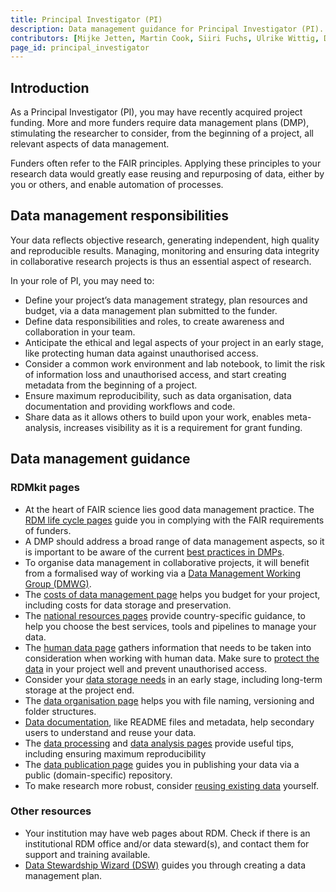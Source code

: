 ```yaml
---
title: Principal Investigator (PI)
description: Data management guidance for Principal Investigator (PI).
contributors: [Mijke Jetten, Martin Cook, Siiri Fuchs, Ulrike Wittig, Daniel Wibberg, Helena Schnitzer, Xènia Pérez Sitjà, Nazeefa Fatima, Gregoire Rossier]
page_id: principal_investigator
---
```


## Introduction

As a Principal Investigator (PI), you may have recently acquired project funding. More and more funders require data management plans (DMP), stimulating the researcher to consider, from the beginning of a project, all relevant aspects of data management. 

Funders often refer to the FAIR principles. Applying these principles to your research data would greatly ease reusing and repurposing of data, either by you or others, and enable automation of processes.

## Data management responsibilities

Your data reflects objective research, generating independent, high quality and reproducible results. Managing, monitoring and ensuring data integrity in collaborative research projects is thus an essential aspect of research.

In your role of PI, you may need to:

 * Define your project’s data management strategy, plan resources and budget, via a data management plan submitted to the funder.
 * Define data responsibilities and roles, to create awareness and collaboration in your team.
 * Anticipate the ethical and legal aspects of your project in an early stage, like protecting human data against unauthorised access.
 * Consider a common work environment and lab notebook, to limit the risk of information loss and unauthorised access, and start creating metadata from the beginning of a project.
 * Ensure maximum reproducibility, such as data organisation, data documentation and providing workflows and code.
 * Share data as it allows others to build upon your work, enables meta-analysis, increases visibility as it is a requirement for grant funding.

## Data management guidance

### RDMkit pages

 * At the heart of FAIR science lies good data management practice. The [RDM life cycle pages](data_life_cycle) guide you in complying with the FAIR requirements of funders.
 * A DMP should address a broad range of data management aspects, so it is important to be aware of the current [best practices in DMPs](data_management_plan).
 * To organise data management in collaborative projects, it will benefit from a formalised way of working via a [Data Management Working Group (DMWG)](dm_coordination).
 * The [costs of data management page](costs_data_management) helps you budget for your project, including costs for data storage and preservation.
 * The [national resources pages](national_resources) provide country-specific guidance, to help you choose the best services, tools and pipelines to manage your data.
 * The [human data page](human_data#planning-for-projects-with-human-data) gathers information that needs to be taken into consideration when working with human data. Make sure to [protect the data](data_security#how-do-you-ensure-that-your-data-is-handled-securely) in your project well and prevent unauthorised access.
 * Consider your [data storage needs](storage) in an early stage, including long-term storage at the project end.
 * The [data organisation page](data_organisation) helps you with file naming, versioning and folder structures.
 * [Data documentation](metadata_management), like README files and metadata, help secondary users to understand and reuse your data.
 * The [data processing](processing#what-is-data-processing) and [data analysis pages](data_analysis#what-are-the-best-practices-for-data-analysis) provide useful tips, including ensuring maximum reproducibility
 * The [data publication page](data_publication#which-repository-should-you-use-to-publish-your-data) guides you in publishing your data via a public (domain-specific) repository.
 * To make research more robust, consider [reusing existing data](existing_data#how-can-you-reuse-existing-data) yourself.

### Other resources

 * Your institution may have web pages about RDM. Check if there is an institutional RDM office and/or data steward(s), and contact them for support and training available.
 * [Data Stewardship Wizard (DSW)](https://ds-wizard.org/) guides you through creating a data management plan.

